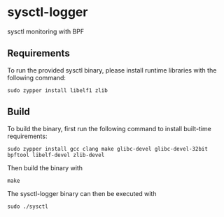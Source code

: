 # sysctl-logger

sysctl monitoring with BPF

## Requirements

To run the provided sysctl binary, please install runtime libraries with the following command:

```
sudo zypper install libelf1 zlib
```

## Build

To build the binary, first run the following command to install built-time requirements:

```
sudo zypper install gcc clang make glibc-devel glibc-devel-32bit bpftool libelf-devel zlib-devel
```

Then build the binary with

```
make
```

The sysctl-logger binary can then be executed with

```
sudo ./sysctl
```
